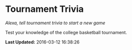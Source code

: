 # Tournament Trivia
*Alexa, tell tournament trivia to start a new game*

Test your knowledge of the college basketball tournament.

**Last Updated:** 2016-03-12 16:38:26